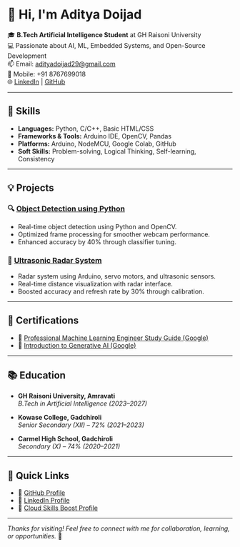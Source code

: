 # 👋 Hi, I'm Aditya Doijad

🎓 **B.Tech Artificial Intelligence Student** at GH Raisoni University  
💻 Passionate about AI, ML, Embedded Systems, and Open-Source Development  
📫 Email: [adityadoijad29@gmail.com](mailto:adityadoijad29@gmail.com)  
📱 Mobile: +91 8767699018  
🌐 [LinkedIn](https://www.linkedin.com/in/adityadoijad/) | [GitHub](https://github.com/Adityadoijad)

---

## 🚀 Skills

- **Languages:** Python, C/C++, Basic HTML/CSS  
- **Frameworks & Tools:** Arduino IDE, OpenCV, Pandas  
- **Platforms:** Arduino, NodeMCU, Google Colab, GitHub  
- **Soft Skills:** Problem-solving, Logical Thinking, Self-learning, Consistency

---

## 💡 Projects

### 🔍 [Object Detection using Python](https://github.com/Adityadoijad/Object-Detection-using-Python)
- Real-time object detection using Python and OpenCV.
- Optimized frame processing for smoother webcam performance.
- Enhanced accuracy by 40% through classifier tuning.

### 📡 [Ultrasonic Radar System](https://github.com/Adityadoijad/Ultrasonic-Radar)
- Radar system using Arduino, servo motors, and ultrasonic sensors.
- Real-time distance visualization with radar interface.
- Boosted accuracy and refresh rate by 30% through calibration.

---

## 🏅 Certifications

- 📘 [Professional Machine Learning Engineer Study Guide (Google)](https://www.cloudskillsboost.google/public_profiles/7817aa7b-98eb-4bd3-acf8-701a86c80e92/badges/15341500)
- 🧠 [Introduction to Generative AI (Google)](https://www.cloudskillsboost.google/public_profiles/7817aa7b-98eb-4bd3-acf8-701a86c80e92/badges/8657320)

---

## 📚 Education

- **GH Raisoni University, Amravati**  
  _B.Tech in Artificial Intelligence (2023–2027)_

- **Kowase College, Gadchiroli**  
  _Senior Secondary (XII) – 72% (2021–2023)_

- **Carmel High School, Gadchiroli**  
  _Secondary (X) – 74% (2020–2021)_

---

## 🔗 Quick Links

- 🔗 [GitHub Profile](https://github.com/Adityadoijad)
- 🔗 [LinkedIn Profile](https://www.linkedin.com/in/adityadoijad/)
- 🔗 [Cloud Skills Boost Profile](https://www.cloudskillsboost.google/public_profiles/7817aa7b-98eb-4bd3-acf8-701a86c80e92)

---

_Thanks for visiting! Feel free to connect with me for collaboration, learning, or opportunities._ 🚀
